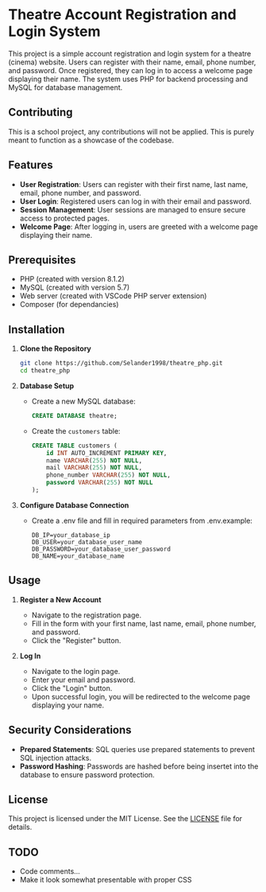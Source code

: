 # Theatre Account Registration and Login System

This project is a simple account registration and login system for a theatre (cinema) website. Users can register with their name, email, phone number, and password. Once registered, they can log in to access a welcome page displaying their name. The system uses PHP for backend processing and MySQL for database management.

## Contributing

This is a school project, any contributions will not be applied. This is purely meant to function as a showcase of the codebase.

## Features

- **User Registration**: Users can register with their first name, last name, email, phone number, and password.
- **User Login**: Registered users can log in with their email and password.
- **Session Management**: User sessions are managed to ensure secure access to protected pages.
- **Welcome Page**: After logging in, users are greeted with a welcome page displaying their name.

## Prerequisites

- PHP (created with version 8.1.2)
- MySQL (created with version 5.7)
- Web server (created with VSCode PHP server extension)
- Composer (for dependancies)

## Installation

1. **Clone the Repository**

   ```bash
   git clone https://github.com/Selander1998/theatre_php.git
   cd theatre_php
   ```

2. **Database Setup**

   - Create a new MySQL database:

     ```sql
     CREATE DATABASE theatre;
     ```

   - Create the `customers` table:

     ```sql
     CREATE TABLE customers (
         id INT AUTO_INCREMENT PRIMARY KEY,
         name VARCHAR(255) NOT NULL,
         mail VARCHAR(255) NOT NULL,
         phone_number VARCHAR(255) NOT NULL,
         password VARCHAR(255) NOT NULL
     );
     ```

3. **Configure Database Connection**

   - Create a .env file and fill in required parameters from .env.example:

     ```
     DB_IP=your_database_ip
     DB_USER=your_database_user_name
     DB_PASSWORD=your_database_user_password
     DB_NAME=your_database_name
     ```

## Usage

1. **Register a New Account**

   - Navigate to the registration page.
   - Fill in the form with your first name, last name, email, phone number, and password.
   - Click the "Register" button.

2. **Log In**

   - Navigate to the login page.
   - Enter your email and password.
   - Click the "Login" button.
   - Upon successful login, you will be redirected to the welcome page displaying your name.

## Security Considerations

- **Prepared Statements**: SQL queries use prepared statements to prevent SQL injection attacks.
- **Password Hashing**: Passwords are hashed before being insertet into the database to ensure password protection.

## License

This project is licensed under the MIT License. See the [LICENSE](LICENSE) file for details.

## TODO

- Code comments...
- Make it look somewhat presentable with proper CSS

